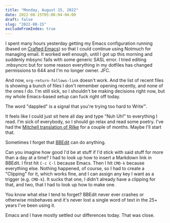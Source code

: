 ```yaml
---
title: "Monday, August 15, 2022"
date: 2022-08-15T05:06:04-04:00
draft: false
slug: "2022-08-15"
excludeFromIndex: true
---
```


I spent many hours yesterday getting my Emacs configuration running (based on [Crafted Emacs](https://github.com/SystemCrafters/crafted-emacs)) so that I could continue using Notmuch for managing email. It worked well enough, until I got up this morning and suddenly mbsync fails with some generic SASL error. I tried editing .mbsyncrc but for some reason everything in my dotfiles has changed permissions to 644 and I'm no longer owner. JFC.

And now, `org-return-follows-link` doesn't work. And the list of recent files is showing a bunch of files I don't remember opening recently, and none of the ones I do. I'm still sick, so I shouldn't be making decisions right now, but my whole Emacs-based setup can fuck right off today.

The word "dappled" is a signal that you're trying too hard to Write™.

It feels like I could just sit here all day and type "Nuh Uh!" to everything I read. I'm sick of everybody, so I should go relax and read some poetry. I've had the [Mitchell translation of Rilke](https://www.amazon.com/Selected-Poetry-Rainer-Maria-Rilke-ebook/dp/B004KABEI8/) for a couple of months. Maybe I'll start that.

Sometimes I forget that [BBEdit](https://www.barebones.com/products/bbedit/) can do anything.

Can you imagine how good I'd be at stuff if I'd stick with said stuff for more than a day at a time? I had to look up how to insert a Markdown link in BBEdit. I first hit `C-c C-l` because Emacs. Then I hit `CMD-k` because everything else. Nothing happened, of course, so I had to create a "Clipping" for it, which works fine, and I can assign any key I want as a trigger (e.g. `CMD-k`). It sucks that one, I didn't already have a clipping for that, and two, that I had to look up how to make one.

You know what else I tend to forget? BBEdit never ever crashes or otherwise misbehaves and it's never lost a single word of text in the 25+ years I've been using it.

Emacs and I have mostly settled our differences today. That was close.